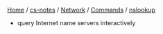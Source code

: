 [Home](https://mengxianbin.github.io) /
[cs-notes](https://mengxianbin.github.io/cs-notes/site) /
[Network](https://mengxianbin.github.io/cs-notes/site/Network) /
[Commands](https://mengxianbin.github.io/cs-notes/site/Network/Commands) /
[nslookup](https://mengxianbin.github.io/cs-notes/site/Network/Commands/nslookup)

* query Internet name servers interactively
